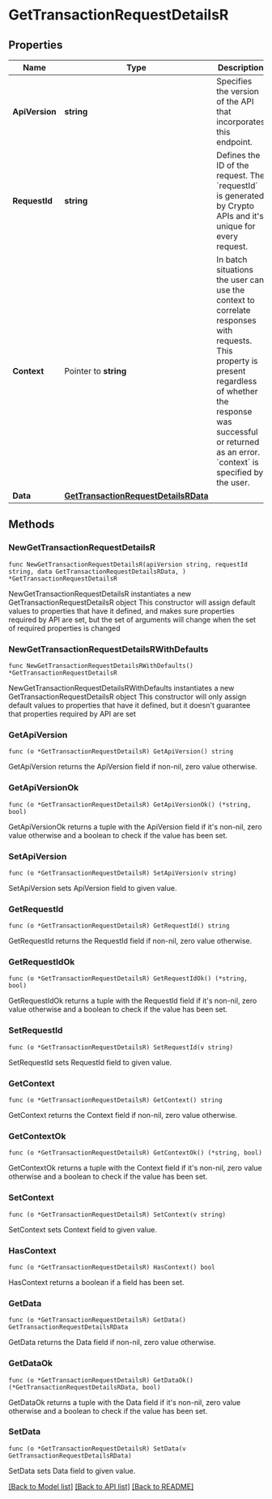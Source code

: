 # GetTransactionRequestDetailsR

## Properties

Name | Type | Description | Notes
------------ | ------------- | ------------- | -------------
**ApiVersion** | **string** | Specifies the version of the API that incorporates this endpoint. | 
**RequestId** | **string** | Defines the ID of the request. The &#x60;requestId&#x60; is generated by Crypto APIs and it&#39;s unique for every request. | 
**Context** | Pointer to **string** | In batch situations the user can use the context to correlate responses with requests. This property is present regardless of whether the response was successful or returned as an error. &#x60;context&#x60; is specified by the user. | [optional] 
**Data** | [**GetTransactionRequestDetailsRData**](GetTransactionRequestDetailsRData.md) |  | 

## Methods

### NewGetTransactionRequestDetailsR

`func NewGetTransactionRequestDetailsR(apiVersion string, requestId string, data GetTransactionRequestDetailsRData, ) *GetTransactionRequestDetailsR`

NewGetTransactionRequestDetailsR instantiates a new GetTransactionRequestDetailsR object
This constructor will assign default values to properties that have it defined,
and makes sure properties required by API are set, but the set of arguments
will change when the set of required properties is changed

### NewGetTransactionRequestDetailsRWithDefaults

`func NewGetTransactionRequestDetailsRWithDefaults() *GetTransactionRequestDetailsR`

NewGetTransactionRequestDetailsRWithDefaults instantiates a new GetTransactionRequestDetailsR object
This constructor will only assign default values to properties that have it defined,
but it doesn't guarantee that properties required by API are set

### GetApiVersion

`func (o *GetTransactionRequestDetailsR) GetApiVersion() string`

GetApiVersion returns the ApiVersion field if non-nil, zero value otherwise.

### GetApiVersionOk

`func (o *GetTransactionRequestDetailsR) GetApiVersionOk() (*string, bool)`

GetApiVersionOk returns a tuple with the ApiVersion field if it's non-nil, zero value otherwise
and a boolean to check if the value has been set.

### SetApiVersion

`func (o *GetTransactionRequestDetailsR) SetApiVersion(v string)`

SetApiVersion sets ApiVersion field to given value.


### GetRequestId

`func (o *GetTransactionRequestDetailsR) GetRequestId() string`

GetRequestId returns the RequestId field if non-nil, zero value otherwise.

### GetRequestIdOk

`func (o *GetTransactionRequestDetailsR) GetRequestIdOk() (*string, bool)`

GetRequestIdOk returns a tuple with the RequestId field if it's non-nil, zero value otherwise
and a boolean to check if the value has been set.

### SetRequestId

`func (o *GetTransactionRequestDetailsR) SetRequestId(v string)`

SetRequestId sets RequestId field to given value.


### GetContext

`func (o *GetTransactionRequestDetailsR) GetContext() string`

GetContext returns the Context field if non-nil, zero value otherwise.

### GetContextOk

`func (o *GetTransactionRequestDetailsR) GetContextOk() (*string, bool)`

GetContextOk returns a tuple with the Context field if it's non-nil, zero value otherwise
and a boolean to check if the value has been set.

### SetContext

`func (o *GetTransactionRequestDetailsR) SetContext(v string)`

SetContext sets Context field to given value.

### HasContext

`func (o *GetTransactionRequestDetailsR) HasContext() bool`

HasContext returns a boolean if a field has been set.

### GetData

`func (o *GetTransactionRequestDetailsR) GetData() GetTransactionRequestDetailsRData`

GetData returns the Data field if non-nil, zero value otherwise.

### GetDataOk

`func (o *GetTransactionRequestDetailsR) GetDataOk() (*GetTransactionRequestDetailsRData, bool)`

GetDataOk returns a tuple with the Data field if it's non-nil, zero value otherwise
and a boolean to check if the value has been set.

### SetData

`func (o *GetTransactionRequestDetailsR) SetData(v GetTransactionRequestDetailsRData)`

SetData sets Data field to given value.



[[Back to Model list]](../README.md#documentation-for-models) [[Back to API list]](../README.md#documentation-for-api-endpoints) [[Back to README]](../README.md)


